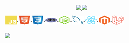 

<div align="center">
  <a href="https://github.com/viniciusaraujo05">
    
   <img height="180em" src="https://github-readme-stats.vercel.app/api?username=viniciusaraujo05&show_icons=true&theme=white"/>
     <img height="150em" src="https://github-readme-stats.vercel.app/api/top-langs/?username=viniciusaraujo05&layout=compact&theme=white"/>
 
    
</div>
  
<div style="display: inline_block"><br>
  <img align="center" alt="vinicius-Js" height="30" width="40" src="https://raw.githubusercontent.com/devicons/devicon/master/icons/javascript/javascript-plain.svg">
  <img align="center" alt="vinicius-HTML" height="30" width="40" src="https://raw.githubusercontent.com/devicons/devicon/master/icons/html5/html5-original.svg">
  <img align="center" alt="vinicius-CSS" height="30" width="40" src="https://raw.githubusercontent.com/devicons/devicon/master/icons/css3/css3-original.svg">
  <img align="center" alt="vinicius-php" height="30" width="40" src="https://raw.githubusercontent.com/devicons/devicon/master/icons/php/php-original.svg">
  <img align="center" alt="vinicius-node" height="30" width="40" src="https://raw.githubusercontent.com/devicons/devicon/master/icons/nodejs/nodejs-original.svg">
  <img align="center" alt="vinicius-mysql" height="30" width="40" src="https://raw.githubusercontent.com/devicons/devicon/master/icons/mysql/mysql-original.svg">
  <img align="center" alt="vinicius-mysql" height="30" width="40" src="https://raw.githubusercontent.com/devicons/devicon/master/icons/react/react-original.svg">
    <img align="center" alt="vinicius-mysql" height="30" width="40" src="https://raw.githubusercontent.com/devicons/devicon/master/icons/magento/magento-original.svg">
    <img align="center" alt="vinicius-mysql" height="30" width="40" src="https://raw.githubusercontent.com/devicons/devicon/master/icons/laravel/laravel-original.svg">
</div>
  
  ##

<div> 

  <a href="https://www.linkedin.com/in/vinicius-araujo-85452990/" target="_blank"><img src="https://img.shields.io/badge/-LinkedIn-%230077B5?style=for-the-badge&logo=linkedin&logoColor=white" target="_blank"></a> 
 
</div>

